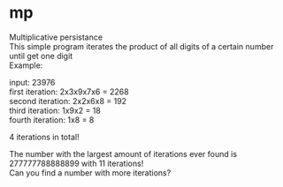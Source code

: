 # mp
Multiplicative persistance  
This simple program iterates the product of all digits of a certain number until get one digit  
Example:  

input: 23976  
first iteration: 2x3x9x7x6 = 2268  
second iteration: 2x2x6x8 = 192  
third iteration: 1x9x2 = 18  
fourth iteration: 1x8 = 8  

4 iterations in total!  

The number with the largest amount of iterations ever found is 277777788888899 with 11 iterations!  
Can you find a number with more iterations?
